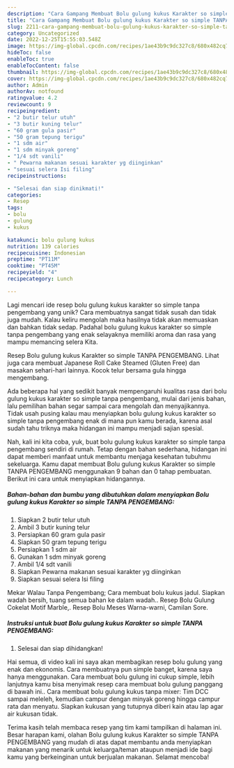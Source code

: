 ```yaml
---
description: "Cara Gampang Membuat Bolu gulung kukus Karakter so simple TANPA PENGEMBANG yang Lezat Sekali"
title: "Cara Gampang Membuat Bolu gulung kukus Karakter so simple TANPA PENGEMBANG yang Lezat Sekali"
slug: 2211-cara-gampang-membuat-bolu-gulung-kukus-karakter-so-simple-tanpa-pengembang-yang-lezat-sekali
category: Uncategorized
date: 2022-12-25T15:55:03.548Z
image: https://img-global.cpcdn.com/recipes/1ae43b9c9dc327c8/680x482cq70/bolu-gulung-kukus-karakter-so-simple-tanpa-pengembang-foto-resep-utama.jpg
hideToc: false
enableToc: true
enableTocContent: false
thumbnail: https://img-global.cpcdn.com/recipes/1ae43b9c9dc327c8/680x482cq70/bolu-gulung-kukus-karakter-so-simple-tanpa-pengembang-foto-resep-utama.jpg
cover: https://img-global.cpcdn.com/recipes/1ae43b9c9dc327c8/680x482cq70/bolu-gulung-kukus-karakter-so-simple-tanpa-pengembang-foto-resep-utama.jpg
author: Admin
authorAv: notfound
ratingvalue: 4.2
reviewcount: 9
recipeingredient:
- "2 butir telur utuh"
- "3 butir kuning telur"
- "60 gram gula pasir"
- "50 gram tepung terigu"
- "1 sdm air"
- "1 sdm minyak goreng"
- "1/4 sdt vanili"
- " Pewarna makanan sesuai karakter yg diinginkan"
- "sesuai selera Isi filing"
recipeinstructions:

- "Selesai dan siap dinikmati!"
categories:
- Resep
tags:
- bolu
- gulung
- kukus

katakunci: bolu gulung kukus 
nutrition: 139 calories
recipecuisine: Indonesian
preptime: "PT11M"
cooktime: "PT45M"
recipeyield: "4"
recipecategory: Lunch

---
```





Lagi mencari ide resep bolu gulung kukus karakter so simple tanpa pengembang yang unik? Cara membuatnya sangat tidak susah dan tidak juga mudah. Kalau keliru mengolah maka hasilnya tidak akan memuaskan dan bahkan tidak sedap. Padahal bolu gulung kukus karakter so simple tanpa pengembang yang enak selayaknya memiliki aroma dan rasa yang mampu memancing selera Kita.





Resep Bolu gulung kukus Karakter so simple TANPA PENGEMBANG. Lihat juga cara membuat Japanese Roll Cake Steamed (Gluten Free) dan masakan sehari-hari lainnya. Kocok telur bersama gula hingga mengembang.

Ada beberapa hal yang sedikit banyak mempengaruhi kualitas rasa dari bolu gulung kukus karakter so simple tanpa pengembang, mulai dari jenis bahan, lalu pemilihan bahan segar sampai cara mengolah dan menyajikannya. Tidak usah pusing kalau mau menyiapkan bolu gulung kukus karakter so simple tanpa pengembang enak di mana pun kamu berada, karena asal sudah tahu triknya maka hidangan ini mampu menjadi sajian spesial.






Nah, kali ini kita coba, yuk, buat bolu gulung kukus karakter so simple tanpa pengembang sendiri di rumah. Tetap dengan bahan sederhana, hidangan ini dapat memberi manfaat untuk membantu menjaga kesehatan tubuhmu sekeluarga. Kamu dapat membuat Bolu gulung kukus Karakter so simple TANPA PENGEMBANG menggunakan 9 bahan dan 0 tahap pembuatan. Berikut ini cara untuk menyiapkan hidangannya.

<!--inarticleads1-->

##### Bahan-bahan dan bumbu yang dibutuhkan dalam menyiapkan Bolu gulung kukus Karakter so simple TANPA PENGEMBANG:

1. Siapkan 2 butir telur utuh
1. Ambil 3 butir kuning telur
1. Persiapkan 60 gram gula pasir
1. Siapkan 50 gram tepung terigu
1. Persiapkan 1 sdm air
1. Gunakan 1 sdm minyak goreng
1. Ambil 1/4 sdt vanili
1. Siapkan  Pewarna makanan sesuai karakter yg diinginkan
1. Siapkan sesuai selera Isi filing


Mekar Walau Tanpa Pengembang; Cara membuat bolu kukus jadul. Siapkan wadah bersih, tuang semua bahan ke dalam wadah.. Resep Bolu Gulung Cokelat Motif Marble,. Resep Bolu Meses Warna-warni, Camilan Sore. 

<!--inarticleads2-->

##### Instruksi untuk buat Bolu gulung kukus Karakter so simple TANPA PENGEMBANG:


1. Selesai dan siap dihidangkan!

Hai semua, di video kali ini saya akan membagikan resep bolu gulung yang enak dan ekonomis. Cara membuatnya pun simple banget, karena saya hanya menggunakan. Cara membuat bolu gulung ini cukup simple, lebih lanjutnya kamu bisa menyimak resep cara membuat bolu gulung panggang di bawah ini.. Cara membuat bolu gulung kukus tanpa mixer: Tim DCC sampai meleleh, kemudian campur dengan minyak goreng hingga campur rata dan menyatu. Siapkan kukusan yang tutupnya diberi kain atau lap agar air kukusan tidak. 

Terima kasih telah membaca resep yang tim kami tampilkan di halaman ini. Besar harapan kami, olahan Bolu gulung kukus Karakter so simple TANPA PENGEMBANG yang mudah di atas dapat membantu anda menyiapkan makanan yang menarik untuk keluarga/teman ataupun menjadi ide bagi kamu yang berkeinginan untuk berjualan makanan. Selamat mencoba!
